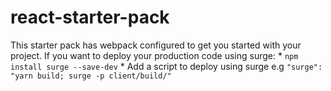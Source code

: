 # react-starter-pack

This starter pack has webpack configured to get you started with your project.
If you want to deploy your production code using surge:
    * `npm install surge --save-dev`
    * Add a script to deploy using surge e.g `"surge": "yarn build; surge -p client/build/"`